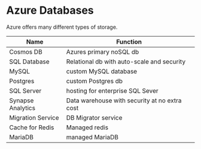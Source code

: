 # Azure Databases

Azure offers many different types of storage.

| Name | Function |
|---|---|
| Cosmos DB | Azures primary noSQL db |
| SQL Database | Relational db with auto-scale and security |
| MySQL | custom MySQL database |
| Postgres | custom Postgres db |
| SQL Server | hosting for enterprise SQL Sever |
| Synapse Analytics | Data warehouse with security at no extra cost |
| Migration Service | DB Migrator service |
| Cache for Redis | Managed redis |
| MariaDB | managed MariaDB |